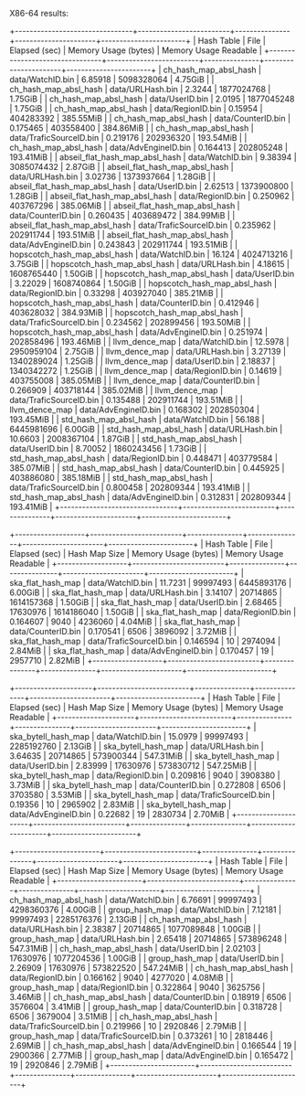 X86-64 results:

+--------------------------------+-------------------------+---------------+----------------------+-----------------------+
|           Hash Table           |           File          | Elapsed (sec) | Memory Usage (bytes) | Memory Usage Readable |
+--------------------------------+-------------------------+---------------+----------------------+-----------------------+
|     ch_hash_map_absl_hash      |     data/WatchID.bin    |    6.85918    |      5098328064      |        4.75GiB        |
|     ch_hash_map_absl_hash      |     data/URLHash.bin    |     2.3244    |      1877024768      |        1.75GiB        |
|     ch_hash_map_absl_hash      |     data/UserID.bin     |     2.0195    |      1877045248      |        1.75GiB        |
|     ch_hash_map_absl_hash      |    data/RegionID.bin    |    0.15954    |      404283392       |       385.55MiB       |
|     ch_hash_map_absl_hash      |    data/CounterID.bin   |    0.175465   |      403558400       |       384.86MiB       |
|     ch_hash_map_absl_hash      | data/TraficSourceID.bin |    0.219176   |      202936320       |       193.54MiB       |
|     ch_hash_map_absl_hash      |   data/AdvEngineID.bin  |    0.164413   |      202805248       |       193.41MiB       |
| abseil_flat_hash_map_absl_hash |     data/WatchID.bin    |    9.38394    |      3085074432      |        2.87GiB        |
| abseil_flat_hash_map_absl_hash |     data/URLHash.bin    |    3.02736    |      1373937664      |        1.28GiB        |
| abseil_flat_hash_map_absl_hash |     data/UserID.bin     |    2.62513    |      1373900800      |        1.28GiB        |
| abseil_flat_hash_map_absl_hash |    data/RegionID.bin    |    0.250962   |      403767296       |       385.06MiB       |
| abseil_flat_hash_map_absl_hash |    data/CounterID.bin   |    0.260435   |      403689472       |       384.99MiB       |
| abseil_flat_hash_map_absl_hash | data/TraficSourceID.bin |    0.235962   |      202911744       |       193.51MiB       |
| abseil_flat_hash_map_absl_hash |   data/AdvEngineID.bin  |    0.243843   |      202911744       |       193.51MiB       |
|  hopscotch_hash_map_absl_hash  |     data/WatchID.bin    |     16.124    |      4024713216      |        3.75GiB        |
|  hopscotch_hash_map_absl_hash  |     data/URLHash.bin    |    4.18615    |      1608765440      |        1.50GiB        |
|  hopscotch_hash_map_absl_hash  |     data/UserID.bin     |    3.22029    |      1608740864      |        1.50GiB        |
|  hopscotch_hash_map_absl_hash  |    data/RegionID.bin    |    0.33298    |      403927040       |       385.21MiB       |
|  hopscotch_hash_map_absl_hash  |    data/CounterID.bin   |    0.412946   |      403628032       |       384.93MiB       |
|  hopscotch_hash_map_absl_hash  | data/TraficSourceID.bin |    0.234562   |      202899456       |       193.50MiB       |
|  hopscotch_hash_map_absl_hash  |   data/AdvEngineID.bin  |    0.251974   |      202858496       |       193.46MiB       |
|         llvm_dence_map         |     data/WatchID.bin    |    12.5978    |      2950959104      |        2.75GiB        |
|         llvm_dence_map         |     data/URLHash.bin    |    3.27139    |      1340289024      |        1.25GiB        |
|         llvm_dence_map         |     data/UserID.bin     |    2.18837    |      1340342272      |        1.25GiB        |
|         llvm_dence_map         |    data/RegionID.bin    |    0.14619    |      403755008       |       385.05MiB       |
|         llvm_dence_map         |    data/CounterID.bin   |    0.266909   |      403718144       |       385.02MiB       |
|         llvm_dence_map         | data/TraficSourceID.bin |    0.135488   |      202911744       |       193.51MiB       |
|         llvm_dence_map         |   data/AdvEngineID.bin  |    0.168302   |      202850304       |       193.45MiB       |
|     std_hash_map_absl_hash     |     data/WatchID.bin    |     56.188    |      6445981696      |        6.00GiB        |
|     std_hash_map_absl_hash     |     data/URLHash.bin    |    10.6603    |      2008367104      |        1.87GiB        |
|     std_hash_map_absl_hash     |     data/UserID.bin     |    8.70052    |      1860243456      |        1.73GiB        |
|     std_hash_map_absl_hash     |    data/RegionID.bin    |    0.448471   |      403779584       |       385.07MiB       |
|     std_hash_map_absl_hash     |    data/CounterID.bin   |    0.445925   |      403886080       |       385.18MiB       |
|     std_hash_map_absl_hash     | data/TraficSourceID.bin |    0.800458   |      202809344       |       193.41MiB       |
|     std_hash_map_absl_hash     |   data/AdvEngineID.bin  |    0.312831   |      202809344       |       193.41MiB       |
+--------------------------------+-------------------------+---------------+----------------------+-----------------------+

+-------------------+-------------------------+---------------+---------------+----------------------+-----------------------+
|     Hash Table    |           File          | Elapsed (sec) | Hash Map Size | Memory Usage (bytes) | Memory Usage Readable |
+-------------------+-------------------------+---------------+---------------+----------------------+-----------------------+
| ska_flat_hash_map |     data/WatchID.bin    |    11.7231    |    99997493   |      6445893176      |        6.00GiB        |
| ska_flat_hash_map |     data/URLHash.bin    |    3.14107    |    20714865   |      1614157368      |        1.50GiB        |
| ska_flat_hash_map |     data/UserID.bin     |    2.68465    |    17630976   |      1614186040      |        1.50GiB        |
| ska_flat_hash_map |    data/RegionID.bin    |    0.164607   |      9040     |       4236060        |        4.04MiB        |
| ska_flat_hash_map |    data/CounterID.bin   |    0.170541   |      6506     |       3896092        |        3.72MiB        |
| ska_flat_hash_map | data/TraficSourceID.bin |    0.146594   |       10      |       2974094        |        2.84MiB        |
| ska_flat_hash_map |   data/AdvEngineID.bin  |    0.170457   |       19      |       2957710        |        2.82MiB        |
+-------------------+-------------------------+---------------+---------------+----------------------+-----------------------+

+---------------------+-------------------------+---------------+---------------+----------------------+-----------------------+
|      Hash Table     |           File          | Elapsed (sec) | Hash Map Size | Memory Usage (bytes) | Memory Usage Readable |
+---------------------+-------------------------+---------------+---------------+----------------------+-----------------------+
| ska_bytell_hash_map |     data/WatchID.bin    |    15.0979    |    99997493   |      2285192760      |        2.13GiB        |
| ska_bytell_hash_map |     data/URLHash.bin    |    3.64635    |    20714865   |      573900344       |       547.31MiB       |
| ska_bytell_hash_map |     data/UserID.bin     |    2.83999    |    17630976   |      573830712       |       547.25MiB       |
| ska_bytell_hash_map |    data/RegionID.bin    |    0.209816   |      9040     |       3908380        |        3.73MiB        |
| ska_bytell_hash_map |    data/CounterID.bin   |    0.272808   |      6506     |       3703580        |        3.53MiB        |
| ska_bytell_hash_map | data/TraficSourceID.bin |    0.19356    |       10      |       2965902        |        2.83MiB        |
| ska_bytell_hash_map |   data/AdvEngineID.bin  |    0.22682    |       19      |       2830734        |        2.70MiB        |
+---------------------+-------------------------+---------------+---------------+----------------------+-----------------------+

+-----------------------+-------------------------+---------------+---------------+----------------------+-----------------------+
|       Hash Table      |           File          | Elapsed (sec) | Hash Map Size | Memory Usage (bytes) | Memory Usage Readable |
+-----------------------+-------------------------+---------------+---------------+----------------------+-----------------------+
| ch_hash_map_absl_hash |     data/WatchID.bin    |    6.76691    |    99997493   |      4298360376      |        4.00GiB        |
|     group_hash_map    |     data/WatchID.bin    |    7.12181    |    99997493   |      2285176376      |        2.13GiB        |
| ch_hash_map_absl_hash |     data/URLHash.bin    |    2.38387    |    20714865   |      1077089848      |        1.00GiB        |
|     group_hash_map    |     data/URLHash.bin    |    2.65418    |    20714865   |      573896248       |       547.31MiB       |
| ch_hash_map_absl_hash |     data/UserID.bin     |    2.02103    |    17630976   |      1077204536      |        1.00GiB        |
|     group_hash_map    |     data/UserID.bin     |    2.26909    |    17630976   |      573822520       |       547.24MiB       |
| ch_hash_map_absl_hash |    data/RegionID.bin    |    0.166162   |      9040     |       4277020        |        4.08MiB        |
|     group_hash_map    |    data/RegionID.bin    |    0.322864   |      9040     |       3625756        |        3.46MiB        |
| ch_hash_map_absl_hash |    data/CounterID.bin   |    0.18919    |      6506     |       3576604        |        3.41MiB        |
|     group_hash_map    |    data/CounterID.bin   |    0.318728   |      6506     |       3679004        |        3.51MiB        |
| ch_hash_map_absl_hash | data/TraficSourceID.bin |    0.219966   |       10      |       2920846        |        2.79MiB        |
|     group_hash_map    | data/TraficSourceID.bin |    0.373261   |       10      |       2818446        |        2.69MiB        |
| ch_hash_map_absl_hash |   data/AdvEngineID.bin  |    0.166544   |       19      |       2900366        |        2.77MiB        |
|     group_hash_map    |   data/AdvEngineID.bin  |    0.165472   |       19      |       2920846        |        2.79MiB        |
+-----------------------+-------------------------+---------------+---------------+----------------------+-----------------------+
